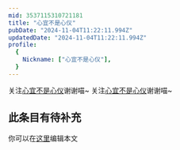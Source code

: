 ```yaml
---
mid: 3537115310721181
title: "心宜不是心仪"
pubDate: "2024-11-04T11:22:11.994Z"
updatedDate: "2024-11-04T11:22:11.994Z"
profile:
  {
    Nickname: ["心宜不是心仪"],
  }
---
```


关注[心宜不是心仪](https://space.bilibili.com/3537115310721181)谢谢喵~ 关注[心宜不是心仪](https://space.bilibili.com/3537115310721181)谢谢喵~

## 此条目有待补充
你可以在[这里](https://github.com/Yuhanawa/VTuber.ICU-Content/edit/master/v/心宜不是心仪/index.md)编辑本文
